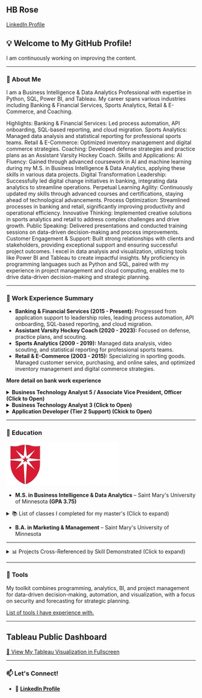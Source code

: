 ## HB Rose
[LinkedIn Profile](https://www.linkedin.com/in/hjalmaar-rose-ms-23a20851)

## 💡 Welcome to My GitHub Profile!
I am continuously working on improving the content.

---

### 👋 About Me

I am a Business Intelligence & Data Analytics Professional with expertise in Python, SQL, Power BI, and Tableau. My career spans various industries including Banking & Financial Services, Sports Analytics, Retail & E-Commerce, and Coaching.

Highlights:
Banking & Financial Services: Led process automation, API onboarding, SQL-based reporting, and cloud migration.
Sports Analytics: Managed data analysis and statistical reporting for professional sports teams.
Retail & E-Commerce: Optimized inventory management and digital commerce strategies.
Coaching: Developed defense strategies and practice plans as an Assistant Varsity Hockey Coach.
Skills and Applications:
AI Fluency: Gained through advanced coursework in AI and machine learning during my M.S. in Business Intelligence & Data Analytics, applying these skills in various data projects.
Digital Transformation Leadership: Successfully led digital change initiatives in banking, integrating data analytics to streamline operations.
Perpetual Learning Agility: Continuously updated my skills through advanced courses and certifications, staying ahead of technological advancements.
Process Optimization: Streamlined processes in banking and retail, significantly improving productivity and operational efficiency.
Innovative Thinking: Implemented creative solutions in sports analytics and retail to address complex challenges and drive growth.
Public Speaking: Delivered presentations and conducted training sessions on data-driven decision-making and process improvements.
Customer Engagement & Support: Built strong relationships with clients and stakeholders, providing exceptional support and ensuring successful project outcomes.
I excel in data analysis and visualization, utilizing tools like Power BI and Tableau to create impactful insights. My proficiency in programming languages such as Python and SQL, paired with my experience in project management and cloud computing, enables me to drive data-driven decision-making and strategic planning.



---

### 🚀 Work Experience Summary

- **Banking & Financial Services (2015 - Present):** Progressed from application support to leadership roles, leading process automation, API onboarding, SQL-based reporting, and cloud migration.
- **Assistant Varsity Hockey Coach (2020 - 2023):** Focused on defense, practice plans, and scouting.
- **Sports Analytics (2009 - 2019):** Managed data analysis, video scouting, and statistical reporting for professional sports teams.
- **Retail & E-Commerce (2003 - 2015):** Specializing in sporting goods. Managed customer service, purchasing, and online sales, and optimized inventory management and digital commerce strategies.

**More detail on bank work experience**
<details>

  <summary><strong>Business Technology Analyst 5 / Associate Vice President, Officer (Click to Open)</strong></summary>

  ---

  My role requires strong collaboration and communication skills. I have partnered closely with credit card processing companies to resolve operational issues and introduce new system features, enhancing service   offerings. Additionally, I have led training sessions to upskill teammates in running automation scripts and fostered cross-functional collaboration to resolve issues and ensure seamless coordination with stakeholders

  I have spearheaded numerous automation projects, leveraging technologies like DB2, Python, and PowerBI to streamline processes and save significant manhours. My technical expertise includes creating and executing batch jobs using IBM utilities, designing flowcharts in PowerPoint, and automating data extraction and formatting into Excel spreadsheets

  ---

</details>
<details>
  <summary><strong>Business Technology Analyst 3 (Click to Open)</strong></summary>

  ---

  I excel in customer and stakeholder engagement, organizing and leading meetings, acting as a liaison during project releases, and coaching customers on compliance and process efficiencies.

  I have expertise in project management, testing and quality assurance, technical development, and operational support. I have experience working with APIs, Excel, SQL, and EDI forms.

  ---
  
</details>
<details>
<summary><strong>Application Developer (Tier 2 Support) (Ckick to Open)</strong></summary>

  ---

  I demonstrated strong problem-solving abilities by resolving complex customer issues that escalated from Level 1 support. My communication skills were evident in maintaining strong B2B relationships and     promoting cross-departmental collaboration by assisting programmers and developers with script deployment.

  I utilized SQL and PL/SQL to monitor and troubleshoot transaction scripts, manage daily batch processes with Autosys, and handle incidents and changes using ServiceNow within the ITIL framework. I also provided 24/7 on-call support and collaborated with offshore teams to address critical system issues.

  </details>

---

### 📜 Education

![SMU Logo](https://raw.githubusercontent.com/HBRose-BIDA/Python/main/SMU-Logo_StackedHorizontalofM_FC_03_REV-WHT300.png)
- **M.S. in Business Intelligence & Data Analytics** – Saint Mary's University of Minnesota **(GPA 3.75)**

<details>
<summary>📚 List of classes I completed for my master's (Click to expand)</summary>

- [BIA 620 Business Analytics](https://hbrose-bida.github.io/Classes/BIA_620.html)
- [BIA 630 Modeling](https://hbrose-bida.github.io/Classes/BIA_630.html)
- [BIA 640 Data Visualization](https://hbrose-bida.github.io/Classes/BIA_640.html)
- [BIA 645 Communications and Content Strategies](https://hbrose-bida.github.io/Classes/BIA_645.html)
- [BIA 650 Data Mining for Decision-Making](https://hbrose-bida.github.io/Classes/BIA_650.html)
- [BIA 662 Programming for Data Science Python](https://hbrose-bida.github.io/Classes/BIA_662.html)
- [BIA 665 Decision Support Systems](https://hbrose-bida.github.io/Classes/BIA_665.html)
- [BIA 690 Capstone Project](https://hbrose-bida.github.io/Classes/BIA_690.html)
- [DIGA 605 Fundamentals of Geographic Information Systems](https://hbrose-bida.github.io/Classes/DIGA_605.html)
- [MBA 604 Managerial Economics](https://hbrose-bida.github.io/Classes/MBA_604.html)
- [MBA 618 Business Statistics](https://hbrose-bida.github.io/Classes/MBA_618.html)
- [MBA 633 Ethics in Data Analytics](https://hbrose-bida.github.io/Classes/MBA_633.html)

</details>

- **B.A. in Marketing & Management** – Saint Mary's University of Minnesota

---
<details>
<summary>📊 Projects Cross-Referenced by Skill Demonstrated (Click to expand)</summary>
  
- [Proficiency in SQL](https://hbrose-bida.github.io/Python/SQL.html)
- [Programming Skills](https://hbrose-bida.github.io/Python/Programming.html)
- [Data Modeling Techniques](https://hbrose-bida.github.io/Python/Data_Modeling.html)
- [Statistical Analysis](https://hbrose-bida.github.io/Python/Statistical_Analysis.html)
- [Machine Learning](https://hbrose-bida.github.io/Python/Machine_Learning.html)
- [Big Data Technologies](https://hbrose-bida.github.io/Python/Big_Data.html)
- [Data Visualization](https://hbrose-bida.github.io/Python/Visualization.html)
- [Cloud Computing](https://hbrose-bida.github.io/Python/Cloud_Computing.html)
- [Data Warehousing](https://hbrose-bida.github.io/Python/Data_Warehousing.html)
- [ETL (Extract, Transform, Load) Processes](https://hbrose-bida.github.io/Python/ETL.html)
- [SAS](https://hbrose-bida.github.io/Python/SAS.html)

</details>

---

### 🔧 **Tools**

My toolkit combines programming, analytics, BI, and project management for data-driven decision-making, automation, and visualization, with a focus on security and forecasting for strategic planning.

[List of tools I have experience with.](https://hbrose-bida.github.io/Python/Summary_of_Tools.html)

---

## Tableau Public Dashboard

[🔗 View My Tableau Visualization in Fullscreen](https://public.tableau.com/views/Concessions11-13/Story1?:embed=y&:showVizHome=no)

---

### 📫 Let's Connect!

- 💼 **[LinkedIn Profile](https://www.linkedin.com/in/hjalmaar-rose-ms-23a20851)**
